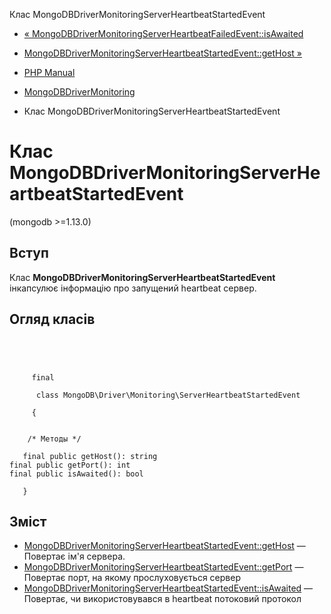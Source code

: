 Клас MongoDBDriverMonitoringServerHeartbeatStartedEvent

-   [« MongoDBDriverMonitoringServerHeartbeatFailedEvent::isAwaited](mongodb-driver-monitoring-serverheartbeatfailedevent.isawaited.html)
    
-   [MongoDBDriverMonitoringServerHeartbeatStartedEvent::getHost »](mongodb-driver-monitoring-serverheartbeatstartedevent.gethost.html)
    
-   [PHP Manual](index.md)
    
-   [MongoDBDriverMonitoring](mongodb.monitoring.md)
    
-   Клас MongoDBDriverMonitoringServerHeartbeatStartedEvent
    

# Клас MongoDBDriverMonitoringServerHeartbeatStartedEvent

(mongodb >=1.13.0)

## Вступ

Клас **MongoDBDriverMonitoringServerHeartbeatStartedEvent** інкапсулює інформацію про запущений heartbeat сервер.

## Огляд класів

```classsynopsis


    
    
     final
     
      class MongoDB\Driver\Monitoring\ServerHeartbeatStartedEvent
     
     {
    

    /* Методы */
    
   final public getHost(): string
final public getPort(): int
final public isAwaited(): bool

   }
```

## Зміст

-   [MongoDBDriverMonitoringServerHeartbeatStartedEvent::getHost](mongodb-driver-monitoring-serverheartbeatstartedevent.gethost.html) — Повертає ім'я сервера.
-   [MongoDBDriverMonitoringServerHeartbeatStartedEvent::getPort](mongodb-driver-monitoring-serverheartbeatstartedevent.getport.html) — Повертає порт, на якому прослуховується сервер
-   [MongoDBDriverMonitoringServerHeartbeatStartedEvent::isAwaited](mongodb-driver-monitoring-serverheartbeatstartedevent.isawaited.html) — Повертає, чи використовувався в heartbeat потоковий протокол